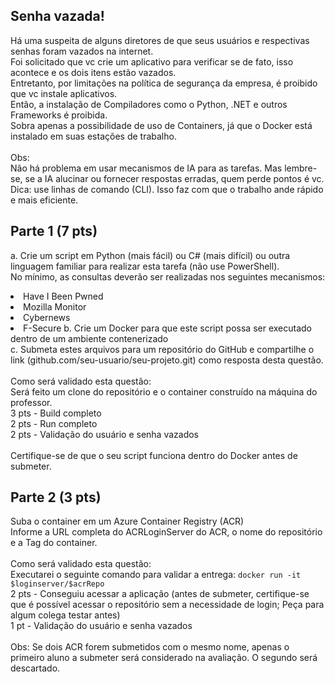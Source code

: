 ## Senha vazada!

Há uma suspeita de alguns diretores de que seus usuários e respectivas senhas foram vazados na internet.<br />
Foi solicitado que vc crie um aplicativo para verificar se de fato, isso acontece e os dois itens estão vazados.<br />
Entretanto, por limitações na política de segurança da empresa, é proibido que vc instale aplicativos. <br />
Então, a instalação de Compiladores como o Python, .NET e outros Frameworks é proibida. <br />
Sobra apenas a possibilidade de uso de Containers, já que o Docker está instalado em suas estações de trabalho. <br />
<br />
Obs:<br />
Não há problema em usar mecanismos de IA para as tarefas. Mas lembre-se, se a IA alucinar ou fornecer respostas erradas, quem perde pontos é vc.<br />
Dica: use linhas de comando (CLI). Isso faz com que o trabalho ande rápido e mais eficiente. <br />

## Parte 1 (7 pts)
a. Crie um script em Python (mais fácil) ou C# (mais difícil) ou outra linguagem familiar para realizar esta tarefa (não use PowerShell).<br />
No mínimo, as consultas deverão ser realizadas nos seguintes mecanismos:<br />
<li>Have I Been Pwned
<li>Mozilla Monitor
<li>Cybernews
<li>F-Secure
b. Crie um Docker para que este script possa ser executado dentro de um ambiente contenerizado<br />
c. Submeta estes arquivos para um repositório do GitHub e compartilhe o link (github.com/seu-usuario/seu-projeto.git) como resposta desta questão.<br />
<br />
Como será validado esta questão:<br />
Será feito um clone do repositório e o container construído na máquina do professor.<br />
3 pts - Build completo<br />
2 pts - Run completo<br />
2 pts - Validação do usuário e senha vazados<br />
<br />
Certifique-se de que o seu script funciona dentro do Docker antes de submeter.<br />

## Parte 2 (3 pts)
Suba o container em um Azure Container Registry (ACR)<br />
Informe a URL completa do ACRLoginServer do ACR, o nome do repositório e a Tag do container.<br />
<br />
Como será validado esta questão:<br />
Executarei o seguinte comando para validar a entrega: ```docker run -it $loginserver/$acrRepo```<br />
2 pts - Conseguiu acessar a aplicação (antes de submeter, certifique-se que é possível acessar o repositório sem a necessidade de login; Peça para algum colega testar antes)<br />
1 pt - Validação do usuário e senha vazados<br />
<br />
Obs: Se dois ACR forem submetidos com o mesmo nome, apenas o primeiro aluno a submeter será considerado na avaliação. O segundo será descartado. 
